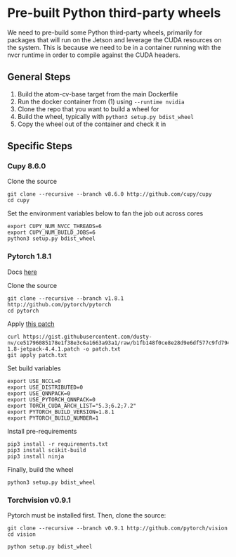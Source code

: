 # Pre-built Python third-party wheels

We need to pre-build some Python third-party wheels, primarily for packages that will run on the Jetson and leverage the CUDA resources on the system. This is because we need to be in a container running with the nvcr runtime in order to compile against the CUDA headers.

## General Steps

1. Build the atom-cv-base target from the main Dockerfile
2. Run the docker container from (1) using `--runtime nvidia`
3. Clone the repo that you want to build a wheel for
4. Build the wheel, typically with `python3 setup.py bdist_wheel`
5. Copy the wheel out of the container and check it in

## Specific Steps

### Cupy 8.6.0

Clone the source
```
git clone --recursive --branch v8.6.0 http://github.com/cupy/cupy
cd cupy
```

Set the environment variables below to fan the job out across cores
```
export CUPY_NUM_NVCC_THREADS=6
export CUPY_NUM_BUILD_JOBS=6
python3 setup.py bdist_wheel
```

### Pytorch 1.8.1

Docs [here](https://forums.developer.nvidia.com/t/pytorch-for-jetson-version-1-8-0-now-available/72048)


Clone the source
```
git clone --recursive --branch v1.8.1 http://github.com/pytorch/pytorch
cd pytorch
```

Apply [this patch](https://gist.github.com/dusty-nv/ce51796085178e1f38e3c6a1663a93a1#file-pytorch-1-8-jetpack-4-4-1-patch)
```
curl https://gist.githubusercontent.com/dusty-nv/ce51796085178e1f38e3c6a1663a93a1/raw/b1fb148f0ce8e28d9e6df577c9fd794892002e80/pytorch-1.8-jetpack-4.4.1.patch -o patch.txt
git apply patch.txt
```

Set build variables
```
export USE_NCCL=0
export USE_DISTRIBUTED=0
export USE_QNNPACK=0
export USE_PYTORCH_QNNPACK=0
export TORCH_CUDA_ARCH_LIST="5.3;6.2;7.2"
export PYTORCH_BUILD_VERSION=1.8.1
export PYTORCH_BUILD_NUMBER=1
```

Install pre-requirements
```
pip3 install -r requirements.txt
pip3 install scikit-build
pip3 install ninja
```

Finally, build the wheel
```
python3 setup.py bdist_wheel
```

### Torchvision v0.9.1

Pytorch must be installed first. Then, clone the source:

```
git clone --recursive --branch v0.9.1 http://github.com/pytorch/vision
cd vision
```

```
python setup.py bdist_wheel
```
